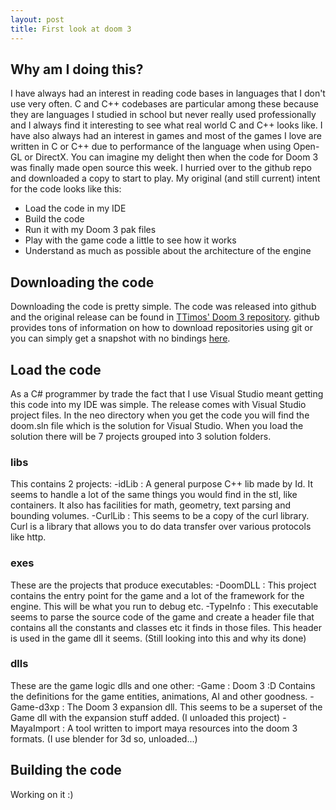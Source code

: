 ```yaml
---
layout: post
title: First look at doom 3
---
```




## Why am I doing this?

I have always had an interest in reading code bases in languages that I don't use very often. C and C++ codebases are particular among these because they are languages I studied in school but never really used professionally and I always find it interesting to see what real world C and C++ looks like. I have also always had an interest in games and most of the games I love are written in C or C++ due to performance of the language when using Open-GL or DirectX.
You can imagine my delight then when the code for Doom 3 was finally made open source this week. I hurried over to the github repo and downloaded a copy to start to play. My original (and still current) intent for the code looks like this:

- Load the code in my IDE
- Build the code
- Run it with my Doom 3 pak files 
- Play with the game code a little to see how it works
- Understand as much as possible about the architecture of the engine


## Downloading the code

Downloading the code is pretty simple. The code was released into github and the original release can be found in [TTimos' Doom 3 repository](https://github.com/TTimo/doom3.gpl "Doom 3 repository"). github provides tons of information on how to download repositories using git or you can simply get a snapshot with no bindings [here](https://github.com/TTimo/doom3.gpl/zipball/master "TTimos doom 3 master zip download").

## Load the code

As a C# programmer by trade the fact that I use Visual Studio meant getting this code into my IDE was simple. The release comes with Visual Studio project files. In the neo directory when you get the code you will find the doom.sln file which is the solution for Visual Studio. When you load the solution there will be 7 projects grouped into 3 solution folders.

### libs
This contains 2 projects:
-idLib : A general purpose C++ lib made by Id. It seems to handle a lot of the same things you would find in the stl, like containers. It also has facilities for math, geometry, text parsing and bounding volumes.
-CurlLib : This seems to be a copy of the curl library. Curl is a library that allows you to do data transfer over various protocols like http.

### exes
These are the projects that produce executables:
-DoomDLL : This project contains the entry point for the game and a lot of the framework for the engine. This will be what you run to debug etc.
-TypeInfo : This executable seems to parse the source code of the game and create a header file that contains all the constants and classes etc it finds in those files. This header is used in the game dll it seems. (Still looking into this and why its done)

### dlls
These are the game logic dlls and one other:
-Game : Doom 3 :D Contains the definitions for the game entities, animations, AI and other goodness.
-Game-d3xp : The Doom 3 expansion dll. This seems to be a superset of the Game dll with the expansion stuff added. (I unloaded this project)
-MayaImport : A tool written to import maya resources into the doom 3 formats. (I use blender for 3d so, unloaded...)

## Building the code

Working on it :)